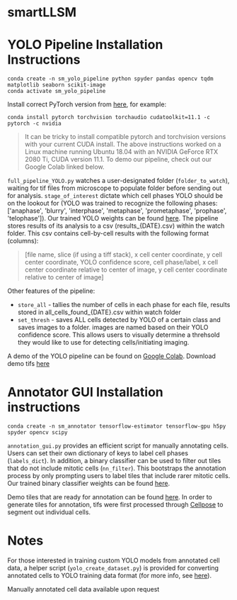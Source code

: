 # smartLLSM

# YOLO Pipeline Installation Instructions

```
conda create -n sm_yolo_pipeline python spyder pandas opencv tqdm matplotlib seaborn scikit-image
conda activate sm_yolo_pipeline
```
Install correct PyTorch version from [here](https://pytorch.org/get-started/locally/), for example:
```
conda install pytorch torchvision torchaudio cudatoolkit=11.1 -c pytorch -c nvidia
```
> It can be tricky to install compatible pytorch and torchvision versions with your current CUDA install. The above instructions worked on a Linux machine running Ubuntu 18.04 with an NVIDIA GeForce RTX 2080 Ti, CUDA version 11.1. To demo our pipeline, check out our Google Colab linked below.

```full_pipeline_YOLO.py``` watches a user-designated folder (```folder_to_watch```), waiting for tif files from microscope to populate folder before sending out for analysis. ```stage_of_interest``` dictate which cell phases YOLO should be on the lookout for (YOLO was trained to recognize the following phases: ['anaphase', 'blurry', 'interphase', 'metaphase', 'prometaphase', 'prophase', 'telophase']). Our trained YOLO weights can be found [here](DROPBOX!!!). The pipeline stores results of its analysis to a csv (results_{DATE}.csv) within the watch folder. This csv contains cell-by-cell results with the following format (columns):
> [file name, slice (if using a tiff stack), x cell center coordinate, y cell center coordinate, YOLO confidence score, cell phase/label, x cell center coordinate relative to center of image, y cell center coordinate relative to center of image]

Other features of the pipeline:
* ```store_all``` - tallies the number of cells in each phase for each file, results stored in all_cells_found_{DATE}.csv within watch folder
* ```set_thresh``` - saves ALL cells detected by YOLO of a certain class and saves images to a folder. images are named based on their YOLO confidence score. This allows users to visually determine a threhsold they would like to use for detecting cells/initiating imaging.

A demo of the YOLO pipeline can be found on [Google Colab](https://colab.research.google.com/drive/11YKXvFOAEAKNaunR0JqvFjqtqKtBgaHX?usp=sharing). Download demo tifs [here](DROPBOX!!!)

# Annotator GUI Installation instructions

```conda create -n sm_annotator tensorflow-estimator tensorflow-gpu h5py spyder opencv scipy```

```annotation_gui.py``` provides an efficient script for manually annotating cells. Users can set their own dictionary of keys to label cell phases (```labels_dict```). In addition, a binary classifier can be used to filter out tiles that do not include mitotic cells (```nn_filter```). This bootstraps the annotation process by only prompting users to label tiles that include rarer mitotic cells. Our trained binary classifier weights can be found [here](DROPBOX).

Demo tiles that are ready for annotation can be found [here](DROPBOX!!!). In order to generate tiles for annotation, tifs were first processed through [Cellpose](https://github.com/MouseLand/cellpose) to segment out individual cells.

# Notes
For those interested in training custom YOLO models from annotated cell data, a helper script (```yolo_create_dataset.py```) is provided for converting annotated cells to YOLO training data format (for more info, see [here](https://github.com/ultralytics/yolov5/wiki/Train-Custom-Data)).

Manually annotated cell data available upon request

